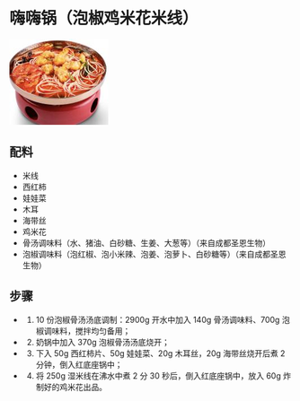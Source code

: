 # 嗨嗨锅（泡椒鸡米花米线）

![嗨嗨锅（泡椒鸡米花米线）](/images/嗨嗨锅（泡椒鸡米花米线）.png)

## 配料

- 米线
- 西红柿
- 娃娃菜
- 木耳
- 海带丝
- 鸡米花
- 骨汤调味料（水、猪油、白砂糖、生姜、大葱等）（来自成都圣恩生物）
- 泡椒调味料（泡红椒、泡小米辣、泡姜、泡萝卜、白砂糖等）（来自成都圣恩生物）

## 步骤

- 1. 10 份泡椒骨汤汤底调制：2900g 开水中加入 140g 骨汤调味料、700g 泡椒调味料，搅拌均匀备用；
- 2. 奶锅中加入 370g 泡椒骨汤汤底烧开；
- 3. 下入 50g 西红柿片、50g 娃娃菜、20g 木耳丝，20g 海带丝烧开后煮 2 分钟，倒入红底座锅中；
- 4. 将 250g 湿米线在沸水中煮 2 分 30 秒后，倒入红底座锅中，放入 60g 炸制好的鸡米花出品。
